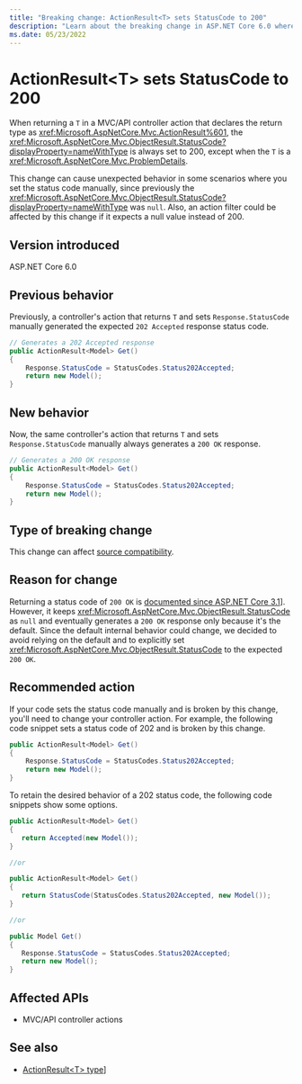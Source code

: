 ```yaml
---
title: "Breaking change: ActionResult<T> sets StatusCode to 200"
description: "Learn about the breaking change in ASP.NET Core 6.0 where ActionResult<T> always sets the status code to 200, even if it was set manually."
ms.date: 05/23/2022
---
```

# ActionResult\<T> sets StatusCode to 200

When returning a `T` in a MVC/API controller action that declares the return type as <xref:Microsoft.AspNetCore.Mvc.ActionResult%601>, the <xref:Microsoft.AspNetCore.Mvc.ObjectResult.StatusCode?displayProperty=nameWithType> is always set to 200, except when the `T` is a <xref:Microsoft.AspNetCore.Mvc.ProblemDetails>.

This change can cause unexpected behavior in some scenarios where you set the status code manually, since previously the <xref:Microsoft.AspNetCore.Mvc.ObjectResult.StatusCode?displayProperty=nameWithType> was `null`. Also, an action filter could be affected by this change if it expects a null value instead of 200.

## Version introduced

ASP.NET Core 6.0

## Previous behavior

Previously, a controller's action that returns `T` and sets `Response.StatusCode` manually generated the expected `202 Accepted` response status code.

```csharp
// Generates a 202 Accepted response
public ActionResult<Model> Get()
{
    Response.StatusCode = StatusCodes.Status202Accepted;
    return new Model();
}
```

## New behavior

Now, the same controller's action that returns `T` and sets `Response.StatusCode` manually always generates a `200 OK` response.

```csharp
// Generates a 200 OK response
public ActionResult<Model> Get()
{
    Response.StatusCode = StatusCodes.Status202Accepted;
    return new Model();
}
```

## Type of breaking change

This change can affect [source compatibility](../../categories.md#source-compatibility).

## Reason for change

Returning a status code of `200 OK` is [documented since ASP.NET Core 3.1](/aspnet/core/web-api/action-return-types#actionresultt-type)]. However, it keeps <xref:Microsoft.AspNetCore.Mvc.ObjectResult.StatusCode> as `null` and eventually generates a `200 OK` response only because it's the default. Since the default internal behavior could change, we decided to avoid relying on the default and to explicitly set <xref:Microsoft.AspNetCore.Mvc.ObjectResult.StatusCode> to the expected `200 OK`.

## Recommended action

If your code sets the status code manually and is broken by this change, you'll need to change your controller action. For example, the following code snippet sets a status code of 202 and is broken by this change.

```csharp
public ActionResult<Model> Get()
{
    Response.StatusCode = StatusCodes.Status202Accepted;
    return new Model();
}
```

To retain the desired behavior of a 202 status code, the following code snippets show some options.

```csharp
public ActionResult<Model> Get()
{
   return Accepted(new Model());
}

//or

public ActionResult<Model> Get()
{
   return StatusCode(StatusCodes.Status202Accepted, new Model());
}

//or

public Model Get()
{
   Response.StatusCode = StatusCodes.Status202Accepted;
   return new Model();
}
```

## Affected APIs

- MVC/API controller actions

## See also

- [ActionResult\<T> type](/aspnet/core/web-api/action-return-types#actionresultt-type)]

